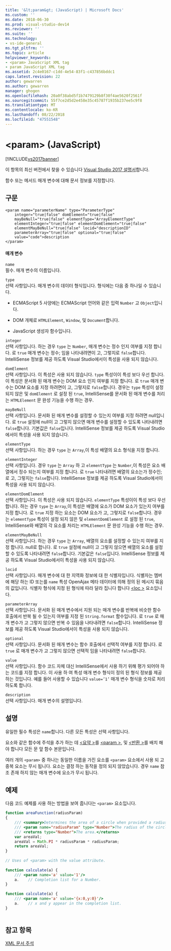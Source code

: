 ```yaml
---
title: '&lt;param&gt; (JavaScript) | Microsoft Docs'
ms.custom: ''
ms.date: 2018-06-30
ms.prod: visual-studio-dev14
ms.reviewer: ''
ms.suite: ''
ms.technology:
- vs-ide-general
ms.tgt_pltfrm: ''
ms.topic: article
helpviewer_keywords:
- <param> JavaScript XML tag
- param JavaScript XML tag
ms.assetid: 2c4e0167-c1dd-4e54-83f1-c437856bddc1
caps.latest.revision: 22
author: gewarren
ms.author: gewarren
manager: ghogen
ms.openlocfilehash: 20a0f38abd5f1b7479129b8f30f4ae5620f2561f
ms.sourcegitcommit: 55f7ce2d5d2e458e35c45787f1935b237ee5c9f8
ms.translationtype: MT
ms.contentlocale: ko-KR
ms.lasthandoff: 08/22/2018
ms.locfileid: "47551548"
---
```

# <a name="ltparamgt-javascript"></a>&lt;param&gt; (JavaScript)
[!INCLUDE[vs2017banner](../includes/vs2017banner.md)]

이 항목의 최신 버전에서 찾을 수 있습니다 [Visual Studio 2017 설명서](https://docs.microsoft.com/en-us/visualstudio/)합니다.  
  
함수 또는 메서드 매개 변수에 대해 문서 정보를 지정합니다.  
  
## <a name="syntax"></a>구문  
  
```  
<param name="parameterName" type="ParameterType"  
    integer="true|false" domElement="true|false"  
    mayBeNull="true|false" elementType="ArrayElementType"  
    elementInteger="true|false" elementDomElement="true|false"  
    elementMayBeNull="true|false" locid="descriptionID"  
    parameterArray="true|false" optional="true|false"  
    value="code">description  
</param>  
```  
  
#### <a name="parameters"></a>매개 변수  
 `name`  
 필수. 매개 변수의 이름입니다.  
  
 `type`  
 선택 사항입니다. 매개 변수의 데이터 형식입니다. 형식에는 다음 중 하나일 수 있습니다.  
  
-   ECMAScript 5 사양에는 ECMAScript 언어와 같은 입력 `Number` 고 `Object`입니다.  
  
-   DOM 개체로 `HTMLElement`, `Window`, 및 `Document`합니다.  
  
-   JavaScript 생성자 함수입니다.  
  
 `integer`  
 선택 사항입니다. 하는 경우 `type` 는 `Number`, 매개 변수는 정수 인지 여부를 지정 합니다. 로 `true` 매개 변수는 정수; 임을 나타내려면이 고, 그렇지로 `false`합니다. IntelliSense 정보를 제공 하도록 Visual Studio에서이 특성을 사용 되지 않습니다.  
  
 `domElement`  
 선택 사항입니다. 이 특성은 사용 되지 않습니다. `type` 특성이이 특성 보다 우선 합니다. 이 특성은 문서화 된 매개 변수는 DOM 요소 인지 여부를 지정 합니다. 로 `true` 매개 변수는 DOM 요소를 지정 하려면이 고, 그렇지로 `false`합니다. 경우는 `type` 특성이 설정 되지 않은 및 `domElement` 로 설정 된 `true`, IntelliSense를 문서화 된 매개 변수를 처리는 `HTMLElement` 문 완성 기능을 수행 하는 경우.  
  
 `mayBeNull`  
 선택 사항입니다. 문서화 된 매개 변수를 설정할 수 있는지 여부를 지정 하려면 null입니다. 로 `true` 설정에 null이 고 그렇지 않으면 매개 변수를 설정할 수 있도록 나타내려면 `false`합니다. 기본값은 `false`입니다. IntelliSense 정보를 제공 하도록 Visual Studio에서이 특성을 사용 되지 않습니다.  
  
 `elementType`  
 선택 사항입니다. 하는 경우 `type` 는 `Array`,이 특성 배열의 요소 형식을 지정 합니다.  
  
 `elementInteger`  
 선택 사항입니다. 경우 `type` 는 `Array` 하 고 `elementType` 는 `Number`,이 특성은 요소 배열에서 정수 되는지 여부를 지정 합니다. 로 `true` 나타내려면 배열의 요소는가 정수인;로 고, 그렇지는 `false`합니다. IntelliSense 정보를 제공 하도록 Visual Studio에서이 특성을 사용 되지 않습니다.  
  
 `elementDomElement`  
 선택 사항입니다. 이 특성은 사용 되지 않습니다. `elementType` 특성이이 특성 보다 우선 합니다. 하는 경우 `type` 는 `Array`,이 특성은 배열에 요소가 DOM 요소가 있는지 여부를 지정 합니다. 로 `true` 지정 하는 요소는 DOM 요소가 고, 그렇지로 `false`합니다. 경우는 `elementType` 특성이 설정 되지 않은 및 `elementDomElement` 로 설정 된 `true`, IntelliSense와 배열의 각 요소를 처리는 `HTMLElement` 문 완성 기능을 수행 하는 경우.  
  
 `elementMayBeNull`  
 선택 사항입니다. 하는 경우 `type` 는 `Array`, 배열의 요소를 설정할 수 있는지 여부를 지정 합니다. null로 합니다. 로 `true` 설정에 null이 고 그렇지 않으면 배열의 요소를 설정할 수 있도록 나타내려면 `false`합니다. 기본값은 `false`입니다. IntelliSense 정보를 제공 하도록 Visual Studio에서이 특성을 사용 되지 않습니다.  
  
 `locid`  
 선택 사항입니다. 매개 변수에 대 한 지역화 정보에 대 한 식별자입니다. 식별자는 멤버에 해당 하는 ID 또는를 `name` 특성 OpenAjax 메타 데이터에 의해 정의 된 메시지 묶음의 값입니다. 식별자 형식에 지정 된 형식에 따라 달라 집니다 합니다 [ \<loc >](../ide/loc-javascript.md) 요소입니다.  
  
 `parameterArray`  
 선택 사항입니다. 문서화 된 매개 변수에서 지원 되는 매개 변수를 반복에 비슷한 함수 호출에서 반복 될 수 있는지 여부를 지정 된 `String.format` 함수입니다. 로 `true` 로 매개 변수가 고 그렇지 않으면 반복 수 있음을 나타내려면 `false`합니다. IntelliSense 정보를 제공 하도록 Visual Studio에서이 특성을 사용 되지 않습니다.  
  
 `optional`  
 선택 사항입니다. 문서화 된 매개 변수는 함수 호출에서 선택적 여부를 지정 합니다. 로 `true` 로 매개 변수가 고 그렇지 않으면 선택적 임을 나타내려면 `false`합니다.  
  
 `value`  
 선택 사항입니다. 함수 코드 자체 대신 IntelliSense에서 사용 하기 위해 평가 되어야 하는 코드를 지정 합니다. 이 사용 하 여 특성 매개 변수 형식이 정의 된 형식 정보를 제공 하는 것입니다. 예를 들어 사용할 수 있습니다 `value=’1’` 매개 변수 형식을 숫자로 처리 하도록 합니다.  
  
 `description`  
 선택 사항입니다. 매개 변수의 설명입니다.  
  
## <a name="remarks"></a>설명  
 유일한 필수 특성은 `name`합니다. 다른 모든 특성은 선택 사항입니다.  
  
 요소와 같은 함수에 주석을 추가 하는 데 [ \<요약 >](../ide/summary-javascript.md)를 [ \<param >](../ide/param-javascript.md), 및 [ \<반환 >](../ide/returns-javascript.md)를 배치 해야 합니다 모든 문 앞 함수 본문입니다.  
  
 여러 개의 `<param>` 중 하나는 동일한 이름을 가진 요소를 `<param>` 요소에서 사용 되 고 중복 요소는 무시 됩니다. 요소는 결정 하는 동작을 정의 되지 않았습니다. 경우 `name` 참조 존재 하지 않는 매개 변수에 요소가 무시 됩니다.  
  
## <a name="example"></a>예제  
 다음 코드 예제를 사용 하는 방법을 보여 줍니다는 `<param>` 요소입니다.  
  
```javascript  
function areaFunction(radiusParam)  
{  
    /// <summary>Determines the area of a circle when provided a radius parameter.</summary>  
    /// <param name="radiusParam" type="Number">The radius of the circle.</param>  
    /// <returns type="Number">The area.</returns>  
    var areaVal;  
    areaVal = Math.PI * radiusParam * radiusParam;  
    return areaVal;  
}  
  
// Uses of <param> with the value attribute.  
  
function calculate(a) {  
    /// <param name='a' value='1'/>  
    a.    // Completion list for a Number.  
}  
  
function calculate(a) {  
    /// <param name='a' value='{x:0,y:0}'/>  
    a.    // x and y appear in the completion list.  
}  
  
```  
  
## <a name="see-also"></a>참고 항목  
 [XML 문서 주석](../ide/xml-documentation-comments-javascript.md)



